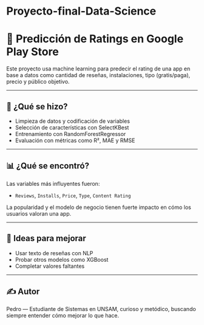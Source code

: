# Proyecto-final-Data-Science
# 📱 Predicción de Ratings en Google Play Store

Este proyecto usa machine learning para predecir el rating de una app en base a datos como cantidad de reseñas, instalaciones, tipo (gratis/paga), precio y público objetivo.

---

## 🔧 ¿Qué se hizo?

- Limpieza de datos y codificación de variables
- Selección de características con SelectKBest
- Entrenamiento con RandomForestRegressor
- Evaluación con métricas como R², MAE y RMSE

---

## 📊 ¿Qué se encontró?

Las variables más influyentes fueron:
- `Reviews`, `Installs`, `Price`, `Type`, `Content Rating`

La popularidad y el modelo de negocio tienen fuerte impacto en cómo los usuarios valoran una app.

---

## 🚀 Ideas para mejorar

- Usar texto de reseñas con NLP
- Probar otros modelos como XGBoost
- Completar valores faltantes

---

## ✍️ Autor

Pedro — Estudiante de Sistemas en UNSAM, curioso y metódico, buscando siempre entender cómo mejorar lo que hace.

